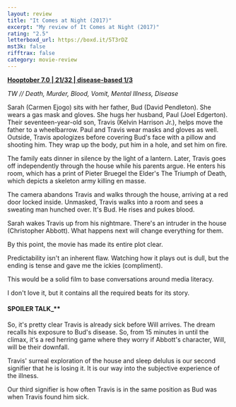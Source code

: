 ```yaml
---
layout: review
title: "It Comes at Night (2017)"
excerpt: "My review of It Comes at Night (2017)"
rating: "2.5"
letterboxd_url: https://boxd.it/5T3rDZ
mst3k: false
rifftrax: false
category: movie-review
---
```


<b><a href="https://boxd.it/pOK5i/detail">Hooptober 7.0 | 21/32 | disease-based 1/3</a></b>

<i>TW // Death, Murder, Blood, Vomit, Mental Illness, Disease</i>

Sarah (Carmen Ejogo) sits with her father, Bud (David Pendleton). She wears a gas mask and gloves. She hugs her husband, Paul (Joel Edgerton). Their seventeen-year-old son, Travis (Kelvin Harrison Jr.), helps move the father to a wheelbarrow. Paul and Travis wear masks and gloves as well. Outside, Travis apologizes before covering Bud's face with a pillow and shooting him. They wrap up the body, put him in a hole, and set him on fire.

The family eats dinner in silence by the light of a lantern. Later, Travis goes off independently through the house while his parents argue. He enters his room, which has a print of Pieter Bruegel the Elder's The Triumph of Death, which depicts a skeleton army killing en masse.

The camera abandons Travis and walks through the house, arriving at a red door locked inside. Unmasked, Travis walks into a room and sees a sweating man hunched over. It's Bud. He rises and pukes blood.

Sarah wakes Travis up from his nightmare. There's an intruder in the house (Christopher Abbott). What happens next will change everything for them.

By this point, the movie has made its entire plot clear.

Predictability isn't an inherent flaw. Watching how it plays out is dull, but the ending is tense and gave me the ickies (compliment).

This would be a solid film to base conversations around media literacy.

I don't love it, but it contains all the required beats for its story.

#### SPOILER TALK\_\*\*</b>

So, it's pretty clear Travis is already sick before Will arrives. The dream recalls his exposure to Bud's disease. So, from 15 minutes in until the climax, it's a red herring game where they worry if Abbott's character, Will, will be their downfall.

Travis' surreal exploration of the house and sleep delulus is our second signifier that he is losing it. It is our way into the subjective experience of the illness.

Our third signifier is how often Travis is in the same position as Bud was when Travis found him sick.
